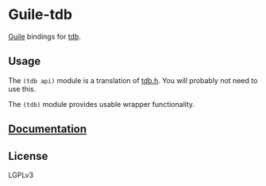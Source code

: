 
# Guile-tdb

[Guile](https://www.gnu.org/software/guile/)
bindings for
[tdb](https://tdb.samba.org/).

## Usage

The `(tdb api)` module is a translation of
[tdb.h](https://tdb.samba.org/tdb_8h_source.html).
You will probably not need to use this.

The `(tdb)` module provides usable wrapper functionality.

## [Documentation](tdb.md)

## License

LGPLv3

